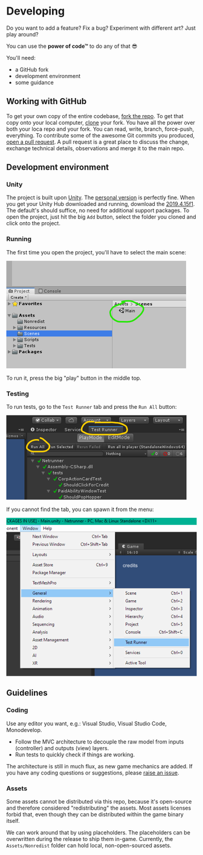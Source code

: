 # Developing

Do you want to add a feature? Fix a bug? Experiment with different art? Just play around?

You can use the **power of code™** to do any of that 😎

You'll need:
* a GitHub fork 
* development environment
* some guidance

## Working with GitHub

To get your own copy of the entire codebase, [fork the repo](https://help.github.com/en/articles/fork-a-repo).
To get that copy onto your local computer, [clone](https://help.github.com/en/articles/cloning-a-repository) your fork.
You have all the power over both your loca repo and your fork. You can read, write, branch, force-push, everything.
To contribute some of the awesome Git commits you produced, [open a pull request](https://help.github.com/en/articles/about-pull-requests).
A pull request is a great place to discuss the change, exchange technical details, observations and merge it to the main repo.

## Development environment

### Unity

The project is built upon [Unity](https://unity.com/). The [personal version](https://store.unity.com/download?ref=personal) is perfectly fine.
When you get your Unity Hub downloaded and running, download the [2019.4.15f1](unityhub://2019.4.15f1/fbf367ac14e9).
The default's should suffice, no need for additional support packages.
To open the project, just hit the big `Add` button, select the folder you cloned and click onto the project.

### Running

The first time you open the project, you'll have to select the main scene:

![main scene](unity-main-scene.png)

To run it, press the big "play" button in the middle top.

### Testing

To run tests, go to the `Test Runner` tab and press the `Run All` button:

![test runner tab](unity-test-runner-tab.png)

If you cannot find the tab, you can spawn it from the menu:

![test runner in menu](unity-test-runner-menu.png)

## Guidelines

### Coding

Use any editor you want, e.g.: Visual Studio, Visual Studio Code, Monodevelop.

* Follow the MVC architecture to decouple the raw model from inputs (controller) and outputs (view) layers.
* Run tests to quickly check if things are working.

The architecture is still in much flux, as new game mechanics are added. If you have any coding questions or suggestions, please [raise an issue](ISSUES.md).

### Assets

Some assets cannot be distributed via this repo, because it's open-source and therefore considered "redistributing" the assets.
Most assets licenses forbid that, even though they can be distributed within the game binary itself.

We can work around that by using placeholders. The placeholders can be overwritten during the release to ship them in-game.
Currently, the `Assets/Nonredist` folder can hold local, non-open-sourced assets.
